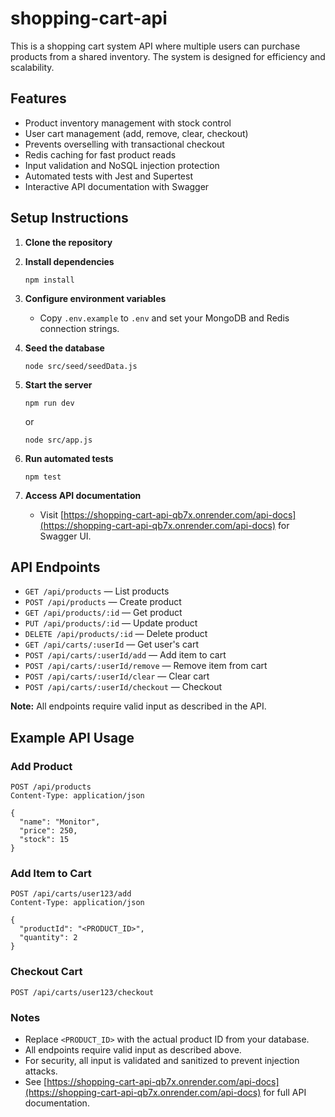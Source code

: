 # shopping-cart-api

This is a shopping cart system API where multiple users can purchase products from a shared inventory. The system is designed for efficiency and scalability.

## Features

- Product inventory management with stock control
- User cart management (add, remove, clear, checkout)
- Prevents overselling with transactional checkout
- Redis caching for fast product reads
- Input validation and NoSQL injection protection
- Automated tests with Jest and Supertest
- Interactive API documentation with Swagger

## Setup Instructions

1. **Clone the repository**

2. **Install dependencies**
   ```
   npm install
   ```

3. **Configure environment variables**
   - Copy `.env.example` to `.env` and set your MongoDB and Redis connection strings.

4. **Seed the database**
   ```
   node src/seed/seedData.js
   ```

5. **Start the server**
   ```
   npm run dev
   ```
   or
   ```
   node src/app.js
   ```

6. **Run automated tests**
   ```
   npm test
   ```

7. **Access API documentation**
   - Visit [https://shopping-cart-api-qb7x.onrender.com/api-docs](https://shopping-cart-api-qb7x.onrender.com/api-docs) for Swagger UI.

## API Endpoints

- `GET /api/products` — List products
- `POST /api/products` — Create product
- `GET /api/products/:id` — Get product
- `PUT /api/products/:id` — Update product
- `DELETE /api/products/:id` — Delete product
- `GET /api/carts/:userId` — Get user's cart
- `POST /api/carts/:userId/add` — Add item to cart
- `POST /api/carts/:userId/remove` — Remove item from cart
- `POST /api/carts/:userId/clear` — Clear cart
- `POST /api/carts/:userId/checkout` — Checkout

**Note:** All endpoints require valid input as described in the API.

## Example API Usage

### Add Product
```http
POST /api/products
Content-Type: application/json

{
  "name": "Monitor",
  "price": 250,
  "stock": 15
}
```

### Add Item to Cart
```http
POST /api/carts/user123/add
Content-Type: application/json

{
  "productId": "<PRODUCT_ID>",
  "quantity": 2
}
```

### Checkout Cart
```http
POST /api/carts/user123/checkout
```

### Notes
- Replace `<PRODUCT_ID>` with the actual product ID from your database.
- All endpoints require valid input as described above.
- For security, all input is validated and sanitized to prevent injection attacks.
- See [https://shopping-cart-api-qb7x.onrender.com/api-docs](https://shopping-cart-api-qb7x.onrender.com/api-docs) for full API documentation.